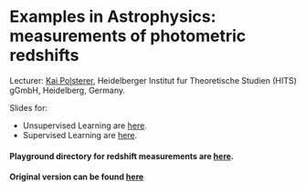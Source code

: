 # Examples in Astrophysics: measurements of photometric redshifts

Lecturer: [Kai Polsterer](https://www.h-its.org/people/dr-kai-polsterer/), Heidelberger Institut fur Theoretische Studien (HITS) gGmbH, Heidelberg, Germany.

Slides for:
* Unsupervised Learning are [here](https://github.com/kabartay/MLSS-UNISTRA-2019/blob/master/AstroExamples/MLplayground/Unupervised_learning.pdf).
* Supervised Learning are [here](https://github.com/kabartay/MLSS-UNISTRA-2019/blob/master/AstroExamples/MLplayground/Supervised_learning.pdf).

#### Playground directory for redshift measurements are [here](https://github.com/kabartay/MLSS-UNISTRA-2019/tree/master/AstroExamples/MLplayground).  
#### Original version can be found [here](https://github.com/kabartay/MLSS-UNISTRA-2019/blob/master/AstroExamples/ML.zip.gz)
